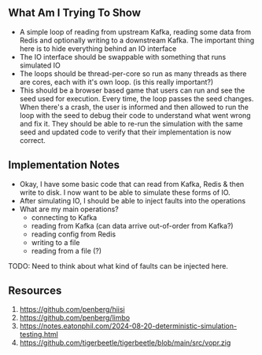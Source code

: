 ## What Am I Trying To Show
* A simple loop of reading from upstream Kafka, reading some data from Redis and optionally writing to a downstream Kafka. The important thing here is to hide everything behind an IO interface
* The IO interface should be swappable with something that runs simulated IO
* The loops should be thread-per-core so run as many threads as there are cores, each with it's own loop. (is this really important?)
* This should be a browser based game that users can run and see the seed used for execution. Every time, the loop passes the seed changes. When there's a crash, the user is informed and then allowed to run the loop with the seed to debug their code to understand what went wrong and fix it. They should be able to re-run the simulation with the same seed and updated code to verify that their implementation is now correct.


## Implementation Notes
* Okay, I have some basic code that can read from Kafka, Redis & then write to disk. I now want to be able to simulate these forms of IO.
* After simulating IO, I should be able to inject faults into the operations
* What are my main operations?
  * connecting to Kafka
  * reading from Kafka (can data arrive out-of-order from Kafka?)
  * reading config from Redis
  * writing to a file
  * reading from a file (?)


TODO: Need to think about what kind of faults can be injected here. 

## Resources

1. https://github.com/penberg/hiisi
2. https://github.com/penberg/limbo
3. https://notes.eatonphil.com/2024-08-20-deterministic-simulation-testing.html
4. https://github.com/tigerbeetle/tigerbeetle/blob/main/src/vopr.zig
